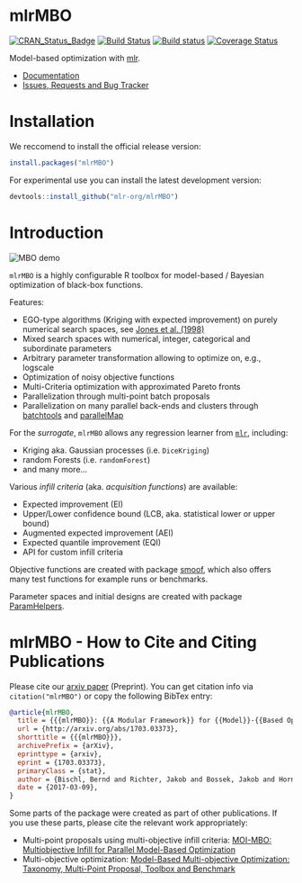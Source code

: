 # mlrMBO

[![CRAN_Status_Badge](http://www.r-pkg.org/badges/version/mlrMBO)](https://cran.r-project.org/package=mlrMBO)
[![Build Status](https://travis-ci.org/mlr-org/mlrMBO.png?branch=master)](https://travis-ci.org/mlr-org/mlrMBO)
[![Build status](https://ci.appveyor.com/api/projects/status/gvr607kqcl78qjq9/branch/master?svg=true)](https://ci.appveyor.com/project/jakob-r/mlrmbo/branch/master)
[![Coverage Status](https://img.shields.io/codecov/c/github/mlr-org/mlrMBO/master.svg)](https://codecov.io/github/mlr-org/mlrMBO?branch=master)

Model-based optimization with [mlr](https://github.com/mlr-org/mlr/).

* [Documentation](https://mlr-org.github.io/mlrMBO/)
* [Issues, Requests and Bug Tracker](https://github.com/mlr-org/mlrMBO/issues)

# Installation

We reccomend to install the official release version:

```r
install.packages("mlrMBO")
```

For experimental use you can install the latest development version:

```r
devtools::install_github("mlr-org/mlrMBO")
```



# Introduction

![MBO demo](https://raw.githubusercontent.com/mlr-org/mlrMBO/master/docs/articles/helpers/animation_files/figure-html/animation-.gif)

`mlrMBO` is a highly configurable R toolbox for model-based / Bayesian optimization of black-box functions.

Features:

* EGO-type algorithms (Kriging with expected improvement) on purely numerical search spaces, see [Jones et al. (1998)](http://link.springer.com/article/10.1023/A:1008306431147)
* Mixed search spaces with numerical, integer, categorical and subordinate parameters
* Arbitrary parameter transformation allowing to optimize on, e.g., logscale
* Optimization of noisy objective functions
* Multi-Criteria optimization with approximated Pareto fronts
* Parallelization through multi-point batch proposals
* Parallelization on many parallel back-ends and clusters through [batchtools](https://github.com/mllg/batchtools) and [parallelMap](https://github.com/berndbischl/parallelMap)

For the *surrogate*, `mlrMBO` allows any regression learner from [`mlr`](https://github.com/mlr-org/mlr), including:
* Kriging aka. Gaussian processes (i.e. `DiceKriging`)
* random Forests (i.e. `randomForest`)
* and many more...

Various *infill criteria* (aka. _acquisition functions_) are available:
* Expected improvement (EI)
* Upper/Lower confidence bound (LCB, aka. statistical lower or upper bound)
* Augmented expected improvement (AEI)
* Expected quantile improvement (EQI)
* API for custom infill criteria

Objective functions are created with package [smoof](https://github.com/jakobbossek/smoof), which also offers many test functions for example runs or benchmarks.

Parameter spaces and initial designs are created with package [ParamHelpers](https://github.com/berndbischl/ParamHelpers).


# mlrMBO - How to Cite and Citing Publications

Please cite our [arxiv paper](https://arxiv.org/abs/1703.03373) (Preprint).
You can get citation info via `citation("mlrMBO")` or copy the following BibTex entry:

```bibtex
@article{mlrMBO,
  title = {{{mlrMBO}}: {{A Modular Framework}} for {{Model}}-{{Based Optimization}} of {{Expensive Black}}-{{Box Functions}}},
  url = {http://arxiv.org/abs/1703.03373},
  shorttitle = {{{mlrMBO}}},
  archivePrefix = {arXiv},
  eprinttype = {arxiv},
  eprint = {1703.03373},
  primaryClass = {stat},
  author = {Bischl, Bernd and Richter, Jakob and Bossek, Jakob and Horn, Daniel and Thomas, Janek and Lang, Michel},
  date = {2017-03-09},
}
```

Some parts of the package were created as part of other publications.
If you use these parts, please cite the relevant work appropriately:

* Multi-point proposals using multi-objective infill criteria: [MOI-MBO: Multiobjective Infill for Parallel Model-Based Optimization](https://dx.doi.org/10.1007/978-3-319-09584-4_17)
* Multi-objective optimization: [Model-Based Multi-objective Optimization: Taxonomy, Multi-Point Proposal, Toolbox and Benchmark](https://dx.doi.org/10.1007/978-3-319-15934-8_5)



